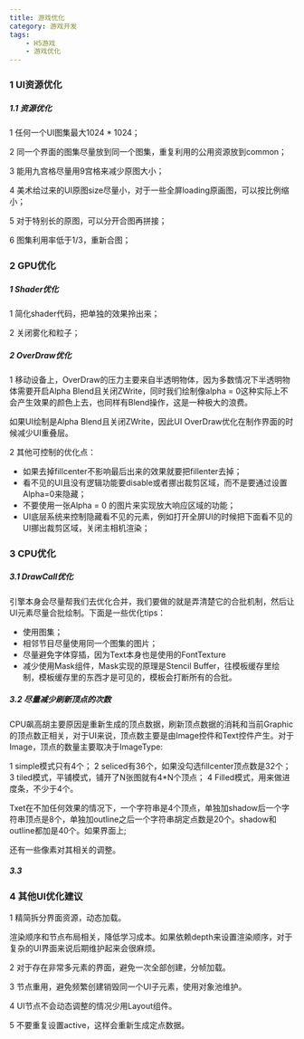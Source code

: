 ```yaml
---
title: 游戏优化
category: 游戏开发
tags: 
    - H5游戏
    - 游戏优化
---
```


### 1 UI资源优化

##### 1.1 资源优化

1 任何一个UI图集最大1024 * 1024；

2 同一个界面的图集尽量放到同一个图集，重复利用的公用资源放到common；

3 能用九宫格尽量用9宫格来减少原图大小；

4 美术给过来的UI原图size尽量小，对于一些全屏loading原画图，可以按比例缩小；

5 对于特别长的原图，可以分开合图再拼接；

6 图集利用率低于1/3，重新合图；

### 2 GPU优化

##### 1 Shader优化

1 简化shader代码，把单独的效果拎出来；

2 关闭雾化和粒子；

##### 2 OverDraw优化

1 移动设备上，OverDraw的压力主要来自半透明物体，因为多数情况下半透明物体需要开启Alpha Blend且关闭ZWrite，同时我们绘制像alpha = 0这种实际上不会产生效果的颜色上去，也同样有Blend操作，这是一种极大的浪费。

如果UI绘制是Alpha Blend且关闭ZWrite，因此UI OverDraw优化在制作界面的时候减少UI重叠层。

2 其他可控制的优化点：

- 如果去掉fillcenter不影响最后出来的效果就要把fillenter去掉；
- 看不见的UI且没有逻辑功能要disable或者挪出裁剪区域，而不是要通过设置Alpha=0来隐藏；
- 不要使用一张Alpha = 0 的图片来实现放大响应区域的功能；
- UI底层系统来控制隐藏看不见的元素，例如打开全屏UI的时候把下面看不见的UI挪出裁剪区域，关闭主相机渲染；

### 3 CPU优化 

##### 3.1 DrawCall优化

引擎本身会尽量帮我们去优化合并，我们要做的就是弄清楚它的合批机制，然后让UI元素尽量合批绘制。下面是一些优化tips：

- 使用图集；
- 相邻节目尽量使用同一个图集的图片；
- 尽量避免字体穿插，因为Text本身也是使用的FontTexture
- 减少使用Mask组件，Mask实现的原理是Stencil Buffer，往模板缓存里绘制，模板缓存里的东西才是可见的，模板会打断所有的合批。

##### 3.2 尽量减少刷新顶点的次数

CPU飙高胡主要原因是重新生成的顶点数据，刷新顶点数据的消耗和当前Graphic的顶点数正相关，对于UI来说，顶点数主要是由Image控件和Text控件产生。对于Image，顶点的数量主要取决于ImageType:

1 simple模式只有4个；
2 seliced有36个，如果没勾选fillcenter顶点数是32个；
3 tiled模式，平铺模式，铺开了N张图就有4*N个顶点；
4 Filled模式，用来做进度条，不少于4个。

Txet在不加任何效果的情况下，一个字符串是4个顶点，单独加shadow后一个字符串顶点是8个，单独加outline之后一个字符串胡定点数是20个。shadow和outline都加是40个。如果界面上;

还有一些像素对其相关的调整。

##### 3.3 

### 4 其他UI优化建议

1 精简拆分界面资源，动态加载。

渲染顺序和节点布局相关，降低学习成本。如果依赖depth来设置渲染顺序，对于复杂的UI界面来说后期维护起来会很麻烦。

2 对于存在非常多元素的界面，避免一次全部创建，分帧加载。

3 节点重用，避免频繁创建销毁同一个UI子元素，使用对象池维护。

4 UI节点不会动态调整的情况少用Layout组件。

5 不要重复设置active，这样会重新生成定点数据。



